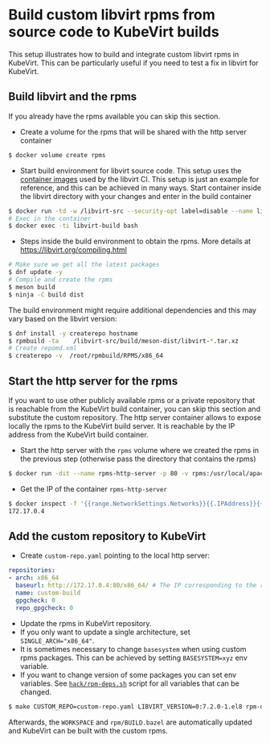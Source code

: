 # Build custom libvirt rpms from source code to KubeVirt builds

This setup illustrates how to build and integrate custom libvirt rpms in KubeVirt. This can be particularly useful if you need to test a fix in libvirt for KubeVirt.

## Build libvirt and the rpms

If you already have the rpms available you can skip this section.

  * Create a volume for the rpms that will be shared with the http server container
```bash
$ docker volume create rpms
```
  * Start build environment for libvirt source code. This setup uses the [container images](https://gitlab.com/libvirt/libvirt/container_registry) used by the libvirt CI. This setup is just an example for reference, and this can be achieved in many ways.
Start container inside the libvirt directory with your changes and enter in the build container
```bash
$ docker run -td -w /libvirt-src --security-opt label=disable --name libvirt-build -v $(pwd):/libvirt-src -v rpms:/root/rpmbuild/RPMS registry.gitlab.com/libvirt/libvirt/ci-centos-stream-8
# Exec in the container
$ docker exec -ti libvirt-build bash
```
  * Steps inside the build environment to obtain the rpms. More details at https://libvirt.org/compiling.html
```bash
# Make sure we get all the latest packages
$ dnf update -y
# Compile and create the rpms
$ meson build
$ ninja -C build dist
```
The build environment might require additional dependencies and this may vary based on the libvirt version:
```bash
$ dnf install -y createrepo hostname
$ rpmbuild -ta    /libvirt-src/build/meson-dist/libvirt-*.tar.xz 
# Create repomd.xml
$ createrepo -v  /root/rpmbuild/RPMS/x86_64
```

## Start the http server for the rpms

If you want to use other publicly available rpms or a private repository that is reachable from the KubeVirt build container, you can skip this section and substitute the custom repository.
The http server container allows to expose locally the rpms to the KubeVirt build server. It is reachable by the IP address from the KubeVirt build container.
  * Start the http server with the `rpms` volume where we created the rpms in the previous step (otherwise pass the directory that contains the rpms)
```bash
$ docker run -dit --name rpms-http-server -p 80 -v rpms:/usr/local/apache2/htdocs/ httpd:latest
```
  * Get the IP of the container `rpms-http-server`
```bash
$ docker inspect -f '{{range.NetworkSettings.Networks}}{{.IPAddress}}{{end}}' rpms-http-server
172.17.0.4
```
## Add the custom repository to KubeVirt

  * Create `custom-repo.yaml` pointing to the local http server:
```yaml
repositories:
- arch: x86_64
  baseurl: http://172.17.0.4:80/x86_64/ # The IP corresponding to the rpms-http-server container
  name: custom-build
  gpgcheck: 0
  repo_gpgcheck: 0
```
  * Update the rpms in KubeVirt repository.
  * If you only want to update a single architecture, set `SINGLE_ARCH="x86_64"`.
  * It is sometimes necessary to change `basesystem` when using custom rpms packages. This can be achieved by setting `BASESYSTEM=xyz` env variable.
  * If you want to change version of some packages you can set env variables. See [`hack/rpm-deps.sh`](/hack/rpm-deps.sh) script for all variables that can be changed.
```bash
$ make CUSTOM_REPO=custom-repo.yaml LIBVIRT_VERSION=0:7.2.0-1.el8 rpm-deps
```
Afterwards, the `WORKSPACE` and `rpm/BUILD.bazel` are automatically updated and KubeVirt can be built with the custom rpms.
